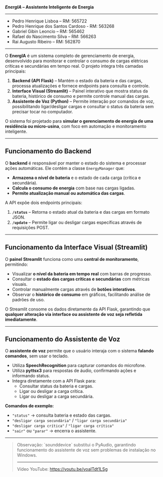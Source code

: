    ***EnergIA* – Assistente Inteligente de Energia**
___
- Pedro Henrique Lisboa – RM: 565722
- Pedro Henrique dos Santos Cardoso - RM: 563268
- Gabriel Gibin Leoncio – RM: 565462
- Rafael do Nascimento Silva – RM: 566263
- Rai Augusto Ribeiro – RM: 562870
___

O **EnergIA** é um sistema completo de gerenciamento de energia, desenvolvido para monitorar e controlar o consumo de cargas elétricas críticas e secundárias em tempo real. O projeto integra três camadas principais:  

1. **Backend (API Flask)** – Mantém o estado da bateria e das cargas, processa atualizações e fornece endpoints para consulta e controle.  
2. **Interface Visual (Streamlit)** – Painel interativo que mostra status da bateria, histórico de consumo e permite controle manual das cargas.  
3. **Assistente de Voz (Python)** – Permite interação por comandos de voz, possibilitando ligar/desligar cargas e consultar o status da bateria sem precisar tocar no computador.  

O sistema foi projetado para **simular o gerenciamento de energia de uma residência ou micro-usina**, com foco em automação e monitoramento inteligente.

___

## **Funcionamento do Backend**

O **backend** é responsável por manter o estado do sistema e processar ações automáticas. Ele contém a classe `EnergyManager` que:  

- **Armazena o nível de bateria** e o estado de cada carga (crítica e secundária).  
- **Calcula o consumo de energia** com base nas cargas ligadas.  
- **Permite atualização manual ou automática das cargas**.  

A API expõe dois endpoints principais:  

1. **`/status`** – Retorna o estado atual da bateria e das cargas em formato JSON.  
2. **`/update`** – Permite ligar ou desligar cargas específicas através de requisições POST.

___

## **Funcionamento da Interface Visual (Streamlit)**

O **painel Streamlit** funciona como uma **central de monitoramento**, permitindo:  

- Visualizar **o nível da bateria em tempo real** com barras de progresso.  
- Consultar o **estado das cargas críticas e secundárias** com métricas visuais.  
- Controlar manualmente cargas através de **botões interativos**.  
- Observar o **histórico de consumo** em gráficos, facilitando análise de padrões de uso.  

O Streamlit consome os dados diretamente da API Flask, garantindo que **qualquer alteração via interface ou assistente de voz seja refletida imediatamente**.

___

## **Funcionamento do Assistente de Voz**

O **assistente de voz** permite que o usuário interaja com o sistema **falando comandos**, sem usar o teclado.  

- Utiliza **SpeechRecognition** para capturar comandos do microfone.  
- Utiliza **pyttsx3** para respostas de áudio, confirmando ações e informando status.  
- Integra diretamente com a API Flask para:  
  - Consultar status da bateria e cargas.  
  - Ligar ou desligar a carga crítica.  
  - Ligar ou desligar a carga secundária.  

**Comandos de exemplo:**  
- `"status"` → consulta bateria e estado das cargas.  
- `"desligar carga secundária"` / `"ligar carga secundária"`  
- `"desligar carga crítica"` / `"ligar carga crítica"`  
- `"sair"` ou `"parar"` → encerra o assistente.

___

> Observação: ´sounddevice` substitui o PyAudio, garantindo funcionamento do assistente de voz sem problemas de instalação no Windows.
>
> ___
>
> Vídeo YouTube: https://youtu.be/voaITdt1LSg

